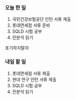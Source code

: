 ### 오늘 한 일
1. 국민건강보험공단 인턴 서류 제출
2. 롯데면세점 서류 준비
3. SQLD 시험 공부
4. 린분석 읽기

포기하지말자

### 내일 할 일
1. 롯데면세점 서류 제출
2. 현대 연구 인턴 서류 제출
3. SQLD 시험 공부
4. 린분석 읽기
